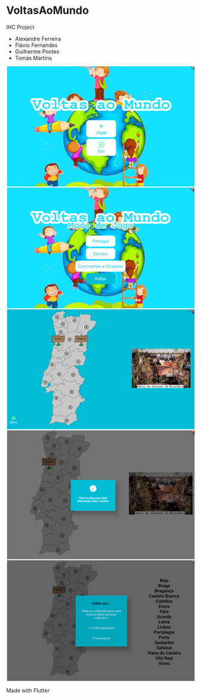 # VoltasAoMundo
IHC Project

- Alexandre Ferreira
- Flávio Fernandes
- Guilherme Pontes
- Tomás Martins

<p align="center">
  <img src="https://github.com/flavioafernandes/VoltasAoMundo/blob/master/mainpage.png?raw=true" width="500" title="hover text">
  <img src="https://github.com/flavioafernandes/VoltasAoMundo/blob/master/secondpage.png?raw=true" width="500" title="hover text">
  <img src="https://github.com/flavioafernandes/VoltasAoMundo/blob/master/portugal.png?raw=true" width="500" title="hover text">
  <img src="https://github.com/flavioafernandes/VoltasAoMundo/blob/master/info.png?raw=true" width="500" title="hover text">
  <img src="https://github.com/flavioafernandes/VoltasAoMundo/blob/master/info2.png?raw=true" width="500" title="hover text">
</p>

Made with Flutter 
